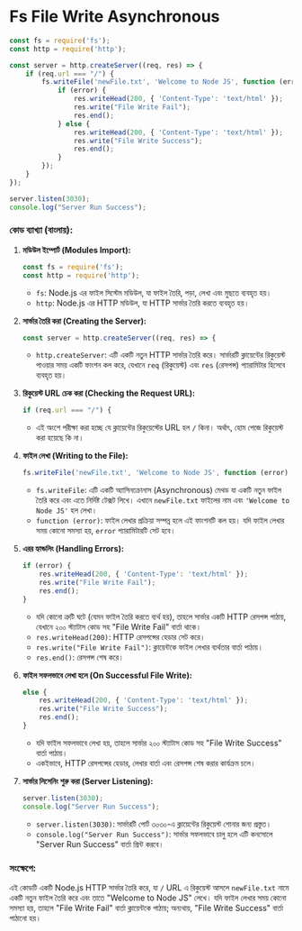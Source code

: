 # **Fs File Write Asynchronous**

```jsx
const fs = require('fs');
const http = require('http');

const server = http.createServer((req, res) => {
    if (req.url === "/") {
        fs.writeFile('newFile.txt', 'Welcome to Node JS', function (error) {
            if (error) {
                res.writeHead(200, { 'Content-Type': 'text/html' });
                res.write("File Write Fail");
                res.end();
            } else {
                res.writeHead(200, { 'Content-Type': 'text/html' });
                res.write("File Write Success");
                res.end();
            }
        });
    }
});

server.listen(3030);
console.log("Server Run Success");

```

### কোড ব্যাখ্যা (বাংলায়):

1. **মডিউল ইম্পোর্ট (Modules Import):**
    
    ```jsx
    const fs = require('fs');
    const http = require('http');
    ```
    
    - `fs`: Node.js এর ফাইল সিস্টেম মডিউল, যা ফাইল তৈরি, পড়া, লেখা এবং মুছতে ব্যবহৃত হয়।
    - `http`: Node.js এর HTTP মডিউল, যা HTTP সার্ভার তৈরি করতে ব্যবহৃত হয়।
2. **সার্ভার তৈরি করা (Creating the Server):**
    
    ```jsx
    const server = http.createServer((req, res) => {

    ```
    
    - `http.createServer`: এটি একটি নতুন HTTP সার্ভার তৈরি করে। সার্ভারটি ক্লায়েন্টের রিকুয়েস্ট পাওয়ার সময় একটি ফাংশন কল করে, যেখানে `req` (রিকুয়েস্ট) এবং `res` (রেসপন্স) প্যারামিটার হিসেবে ব্যবহৃত হয়।
3. **রিকুয়েস্ট URL চেক করা (Checking the Request URL):**
    
    ```jsx
    if (req.url === "/") {
    
    ```
    
    - এই অংশে পরীক্ষা করা হচ্ছে যে ক্লায়েন্টের রিকুয়েস্টের URL হল `/` কিনা। অর্থাৎ, হোম পেজে রিকুয়েস্ট করা হয়েছে কি না।
4. **ফাইল লেখা (Writing to the File):**
    
    ```jsx
    fs.writeFile('newFile.txt', 'Welcome to Node JS', function (error) {
    ```
    
    - `fs.writeFile`: এটি একটি অ্যাসিনক্রোনাস (Asynchronous) মেথড যা একটি নতুন ফাইল তৈরি করে এবং এতে নির্দিষ্ট টেক্সট লিখে। এখানে `newFile.txt` ফাইলের নাম এবং `'Welcome to Node JS'` হল লেখা।
    - `function (error)`: ফাইল লেখার প্রক্রিয়া সম্পন্ন হলে এই ফাংশনটি কল হয়। যদি ফাইল লেখার সময় কোনো সমস্যা হয়, `error` প্যারামিটারটি সেট হবে।
5. **এরর হ্যান্ডলিং (Handling Errors):**
    
    ```jsx
    if (error) {
        res.writeHead(200, { 'Content-Type': 'text/html' });
        res.write("File Write Fail");
        res.end();
    }
    ```
    
    - যদি কোনো ত্রুটি ঘটে (যেমন ফাইল তৈরি করতে ব্যর্থ হয়), তাহলে সার্ভার একটি HTTP রেসপন্স পাঠায়, যেখানে ২০০ স্ট্যাটাস কোড সহ "File Write Fail" বার্তা থাকে।
    - `res.writeHead(200)`: HTTP রেসপন্সের হেডার সেট করে।
    - `res.write("File Write Fail")`: ক্লায়েন্টকে ফাইল লেখার ব্যর্থতার বার্তা পাঠায়।
    - `res.end()`: রেসপন্স শেষ করে।
6. **ফাইল সফলভাবে লেখা হলে (On Successful File Write):**
    
    ```jsx
    else {
        res.writeHead(200, { 'Content-Type': 'text/html' });
        res.write("File Write Success");
        res.end();
    }
    
    ```
    
    - যদি ফাইল সফলভাবে লেখা হয়, তাহলে সার্ভার ২০০ স্ট্যাটাস কোড সহ "File Write Success" বার্তা পাঠায়।
    - একইভাবে, HTTP রেসপন্সের হেডার, লেখার বার্তা এবং রেসপন্স শেষ করার কার্যক্রম চলে।
7. **সার্ভার লিসেনিং শুরু করা (Server Listening):**
    
    ```jsx
    server.listen(3030);
    console.log("Server Run Success");
    ```
    
    - `server.listen(3030)`: সার্ভারটি পোর্ট ৩০৩০-এ ক্লায়েন্টের রিকুয়েস্ট শোনার জন্য প্রস্তুত।
    - `console.log("Server Run Success")`: সার্ভার সফলভাবে চালু হলে এটি কনসোলে "Server Run Success" বার্তা প্রিন্ট করবে।

### সংক্ষেপে:

এই কোডটি একটি Node.js HTTP সার্ভার তৈরি করে, যা `/` URL এ রিকুয়েস্ট আসলে `newFile.txt` নামে একটি নতুন ফাইল তৈরি করে এবং তাতে "Welcome to Node JS" লেখে। যদি ফাইল লেখার সময় কোনো সমস্যা হয়, তাহলে "File Write Fail" বার্তা ক্লায়েন্টকে পাঠায়; অন্যথায়, "File Write Success" বার্তা পাঠানো হয়।
